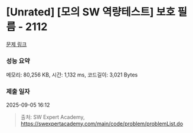 # [Unrated] [모의 SW 역량테스트] 보호 필름 - 2112 

[문제 링크](https://swexpertacademy.com/main/code/problem/problemDetail.do?contestProbId=AV5V1SYKAaUDFAWu) 

### 성능 요약

메모리: 80,256 KB, 시간: 1,132 ms, 코드길이: 3,021 Bytes

### 제출 일자

2025-09-05 16:12



> 출처: SW Expert Academy, https://swexpertacademy.com/main/code/problem/problemList.do